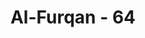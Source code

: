 ---
title: "Al-Furqan - 64"
no: 64
arabic_no: ٦٤
ayah: وَالَّذِيْنَ يَبِيْتُوْنَ لِرَبِّهِمْ سُجَّدًا وَّقِيَامًا 
translation: "dan orang-orang yang menghabiskan waktu malam untuk beribadah kepada Tuhan mereka dengan bersujud dan berdiri. "
tafsir: "Ketiga: Kemudian Allah menjelaskan pula sikap dan sifat mereka ketika berhubungan dengan Tuhan Pencipta alam pada malam hari. Apabila malam telah sunyi sepi, manusia lelap dibuai oleh tidur nyenyak, mereka mengerjakan salat Tahajud dan berdiri menghadap Tuhan Yang Maha Esa. Mereka tinggalkan kesenangan dan kenyamanan tidur, mereka resapkan dengan sepenuh jiwa dan raga bagaimana nikmat dan tenteramnya bermunajat dengan Tuhan. Mereka mengerjakan salat malam salat Tahajud seperti yang dilakukan Rasulullah karena dengan salat di malam hari itu jiwa mereka menjadi suci dan bersih. Iman mereka bertambah, keyakinan menjadi mantap bahwa tiada Tuhan selain Dia, rahmat dan kasih sayang-Nya Maha Luas meliputi semua makhluk-Nya. Di sanalah mereka memohon dan berdoa dengan penuh khusyuk dan tawaduk agar diampuni dosa dan kesalahan mereka dan dilimpahkan rahmat dan keridaan-Nya. Setelah melakukan salat malam itu, barulah mereka tidur dengan perasaan bahagia penuh tawakal dan takwa.\n\nIbnu 'Abbas berkata, \"Barang siapa yang melakukan salat dua rakaat atau lebih sesudah salat Isya berarti dia telah salat sepanjang malam.\" \n\nDalam ayat lain, Allah menjelaskan pula sifat-sifat orang-orang mukmin yang mengerjakan salat malam ini:\n\nLambung mereka jauh dari tempat tidurnya, mereka berdoa kepada Tuhannya dengan rasa takut dan penuh harap, dan mereka menginfakkan sebagian dari rezeki yang Kami berikan kepada mereka. (as-Sajdah/32: 16).\n\nDan firman-Nya:\n\n(Apakah kamu oran(64) Ketiga: Kemudian Allah menjelaskan pula sikap dan sifat mereka ketika berhubungan dengan Tuhan Pencipta alam pada malam hari. Apabila malam telah sunyi sepi, manusia lelap dibuai oleh tidur nyenyak, mereka mengerjakan salat Tahajud dan berdiri menghadap Tuhan Yang Maha Esa. Mereka tinggalkan kesenangan dan kenyamanan tidur, mereka resapkan dengan sepenuh jiwa dan raga bagaimana nikmat dan tenteramnya bermunajat dengan Tuhan. Mereka mengerjakan salat malam salat Tahajud seperti yang dilakukan Rasulullah karena dengan salat di malam hari itu jiwa mereka menjadi suci dan bersih. Iman mereka bertambah, keyakinan menjadi mantap bahwa tiada Tuhan selain Dia, rahmat dan kasih sayang-Nya Maha Luas meliputi semua makhluk-Nya. Di sanalah mereka memohon dan berdoa dengan penuh khusyuk dan tawaduk agar diampuni dosa dan kesalahan mereka dan dilimpahkan rahmat dan keridaan-Nya. Setelah melakukan salat malam itu, barulah mereka tidur dengan perasaan bahagia penuh tawakal dan takwa.\n\nIbnu 'Abbas berkata, \"Barang siapa yang melakukan salat dua rakaat atau lebih sesudah salat Isya berarti dia telah salat sepanjang malam.\" \n\nDalam ayat lain, Allah menjelaskan pula sifat-sifat orang-orang mukmin yang mengerjakan salat malam ini:\n\nLambung mereka jauh dari tempat tidurnya, mereka berdoa kepada Tuhannya dengan rasa takut dan penuh harap, dan mereka menginfakkan sebagian dari rezeki yang Kami berikan kepada mereka. (as-Sajdah/32: 16).\n\nDan firman-Nya:\n\n(Apakah kamu orang musyrik yang lebih beruntung) ataukah orang yang beribadah pada waktu malam dengan sujud dan berdiri, karena takut kepada (azab) akhirat dan mengharapkan rahmat Tuhannya? (az-Zumar/39: 9).\n\nDan firman-Nya:\n\n\"Mereka sedikit sekali tidur pada waktu malam; dan pada akhir malam mereka memohon ampun (kepada Allah).\" (adz-dzariyat/51: 17“18)\n\ng musyrik yang lebih beruntung) ataukah orang yang beribadah pada waktu malam dengan sujud dan berdiri, karena takut kepada (azab) akhirat dan mengharapkan rahmat Tuhannya? (az-Zumar/39: 9).\n\nDan firman-Nya:\n\n\"Mereka sedikit sekali tidur pada waktu malam; dan pada akhir malam mereka memohon ampun (kepada Allah).\" (adz-dzariyat/51: 17“18)"
---